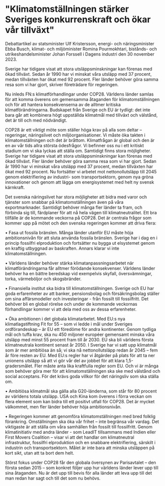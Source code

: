# "Klimatomställningen stärker Sveriges konkurrenskraft och ökar vår tillväxt"

Debattartikel av statsminister Ulf Kristersson, energi\- och näringsminister Ebba Busch, klimat\- och miljöminister Romina Pourmokhtari, bistånds\- och utrikeshandelsminister Johan Forssell i Dagens industri den 30 november 2023\.


Sverige har tidigare visat att stora utsläppsminskningar kan förenas med ökad tillväxt. Sedan år 1990 har vi minskat våra utsläpp med 37 procent, medan tillväxten har ökat med 92 procent. Fler länder behöver göra samma resa som vi har gjort, skriver företrädare för regeringen.

Nu inleds FN:s klimatförhandlingar under COP28\. Världens länder samlas för att komma överens om gemensamma åtaganden för klimatomställningen och för att hantera konsekvenserna av de alltmer kritiska klimatförändringarna. Budskapet från Sverige och EU är tydligt: det inte bara går att kombinera högt uppställda klimatmål med tillväxt och välstånd, det är till och med nödvändigt.

COP28 är ett viktigt möte som ställer höga krav på alla som deltar – regeringar, näringslivet och miljöorganisationer. Vi måste öka takten i klimatomställningen och det är bråttom. Klimatfrågan är global och den är en av vår tids allra största ödesfrågor. Vi befinner oss nu i ett kritiskt stadium om vi ska lyckas att ställa om. Samtidigt finns stora möjligheter. Sverige har tidigare visat att stora utsläppsminskningar kan förenas med ökad tillväxt. Fler länder behöver göra samma resa som vi har gjort. Sedan år 1990 har vi minskat våra utsläpp med 37 procent, medan tillväxten har ökat med 92 procent. Nu fortsätter vi arbetet mot nettonollutsläpp till 2045 genom elektrifiering av industri\- som transportsektorn, genom nya gröna innovationer och genom att lägga om energisystemet med helt ny svensk kärnkraft.

Det svenska näringslivet har stora möjligheter att bidra med varor och tjänster som snabbar på klimatomställningen även på våra exportmarknader. Samtidigt behöver många fler länder ta fram, och förbinda sig till, färdplaner för att nå hela vägen till klimatneutralitet. Ett bra tillfälle är de kommande veckorna på COP28\. Det är centrala frågor som kommer upp på mötet och den svenska regeringen kommer att driva flera:

• Fasa ut fossila bränslen. Många länder utanför EU måste höja ambitionsnivån för att sluta använda fossila bränslen. Sverige har i dag en i princip fossilfri elproduktion och fortsätter nu bygga ut elsystemet genom en kraftig utbyggnad av baskraften. Annars klarar vi inte klimatomställningen.

• Världens länder behöver stärka klimatanpassningsarbetet när klimatförändringarna får alltmer förödande konsekvenser. Världens länder behöver ha en bättre beredskap vid exempelvis skyfall, översvämningar, torka, värmeböljor och skogsbränder.

• Finansiella institut ska bidra till klimatomställningen. Sverige och EU har goda erfarenheter av att banker, pensionsbolag och försäkringsbolag ställer om sina affärsmodeller och investeringar \- från fossilt till fossilfritt. Det behöver bli en global rörelse och under de kommande veckornas förhandlingar kommer vi att dela med oss av dessa erfarenheter.

• Öka ambitionen i det globala klimatarbetet. Med EU:s nya klimatlagstiftning Fit for 55 – som vi ledde i mål under Sveriges ordförandeskap – är EU ett föredöme för andra kontinenter. Genom tydliga mål och tuffa krav, ska nu 450 miljoner européer gemensamt minska våra utsläpp med minst 55 procent fram till år 2030\. EU ska bli världens första klimatneutrala kontinent senast år 2050\. I Sverige har vi satt upp klimatmål som är mer ambitiösa än så; vi ska nå nettonollutsläpp redan år 2045 – fem år före resten av EU. Med EU:s regler har vi åtgärder på plats för att ta ner unionens utsläpp så att vi gör vår del av jobbet för att klara 1,5\-gradersmålet. Fler måste anta lika kraftfulla regler som EU. Och vi är många som behöver göra mer för att klimatomställningen ska ske med välstånd och social acceptans. För det krävs goda villkor för det näringsliv som ska ställa om.

• Ambitiösa klimatmål ska gälla alla G20\-länderna, som står för 80 procent av världens totala utsläpp. USA och Kina kom överens i förra veckan om flera element som kan bidra till ett positivt utfall för COP28\. Det är mycket välkommet, men fler länder behöver höja ambitionsnivån.

• Regeringen kommer att genomföra klimatomställningen med bred folklig förankring. Omställningen ska öka vår frihet – inte begränsa vår vardag. Det viktigaste är att ställa om våra samhällen från fossilt till fossilfritt. Genom klimatinitiativ med andra länder \- som LeadIT tillsammans med Indien eller First Movers Coalition – visar vi att det handlar om klimatneutral infrastruktur, fossilfri elproduktion och en snabbare elektrifiering, särskilt i industrin och transportsektorn. Målet är inte bara att minska utsläppen på kort sikt, utan att ta bort dem helt.

Störst fokus under COP28 får den globala översynen av Parisavtalet – den första sedan 2015 – som konkret följer upp hur världens länder lever upp till sina åtaganden. Nu är det upp till bevis för alla länder att leva upp till det man redan har sagt och till det som nu behövs.

